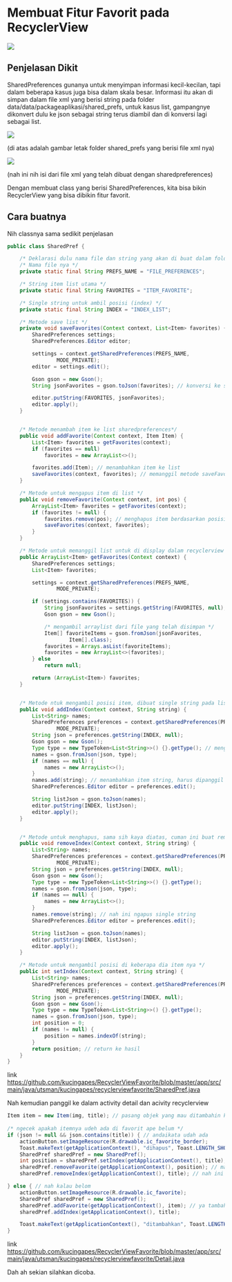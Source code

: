 # Membuat Fitur Favorit pada RecyclerView

![](img/pre.gif)

## Penjelasan Dikit
SharedPreferences gunanya untuk menyimpan informasi kecil-kecilan, tapi dalam beberapa kasus juga bisa dalam skala besar. Informasi itu akan di simpan dalam file xml yang berisi string pada folder data/data/packageaplikasi/shared_prefs, untuk kasus list, gampangnye dikonvert dulu ke json sebagai string terus diambil dan di konversi lagi sebagai list.

![](img/ss1.png)

(di atas adalah gambar letak folder shared_prefs yang berisi file xml nya)

![](img/ss2.png)

(nah ini nih isi dari file xml yang telah dibuat dengan sharedpreferences)



Dengan membuat class yang berisi SharedPreferences, kita bisa bikin RecyclerView yang bisa dibikin fitur favorit.

## Cara buatnya
Nih classnya sama sedikit penjelasan

```java
public class SharedPref {

    /* Deklarasi dulu nama file dan string yang akan di buat dalam folder sharedpreferences */
    /* Nama file nya */
    private static final String PREFS_NAME = "FILE_PREFERENCES";

    /* String item list utama */
    private static final String FAVORITES = "ITEM_FAVORITE";

    /* Single string untuk ambil posisi (index) */
    private static final String INDEX = "INDEX_LIST";

    /* Metode save list */
    private void saveFavorites(Context context, List<Item> favorites) {
        SharedPreferences settings;
        SharedPreferences.Editor editor;

        settings = context.getSharedPreferences(PREFS_NAME,
                MODE_PRIVATE);
        editor = settings.edit();

        Gson gson = new Gson();
        String jsonFavorites = gson.toJson(favorites); // konversi ke string json

        editor.putString(FAVORITES, jsonFavorites);
        editor.apply();
    }


    /* Metode menambah item ke list sharedpreferences*/
    public void addFavorite(Context context, Item Item) {
        List<Item> favorites = getFavorites(context);
        if (favorites == null)
            favorites = new ArrayList<>();

        favorites.add(Item); // menambahkan item ke list
        saveFavorites(context, favorites); // memanggil metode saveFavorites untuk di simpan dalam file
    }

    /* Metode untuk mengapus item di list */
    public void removeFavorite(Context context, int pos) {
        ArrayList<Item> favorites = getFavorites(context);
        if (favorites != null) {
            favorites.remove(pos); // menghapus item berdasarkan posisi index (int)
            saveFavorites(context, favorites);
        }
    }

    /* Metode untuk memanggil list untuk di display dalam recyclerview */
    public ArrayList<Item> getFavorites(Context context) {
        SharedPreferences settings;
        List<Item> favorites;

        settings = context.getSharedPreferences(PREFS_NAME,
                MODE_PRIVATE);

        if (settings.contains(FAVORITES)) {
            String jsonFavorites = settings.getString(FAVORITES, null);
            Gson gson = new Gson();

            /* mengambil arraylist dari file yang telah disimpan */
            Item[] favoriteItems = gson.fromJson(jsonFavorites,
                    Item[].class);
            favorites = Arrays.asList(favoriteItems);
            favorites = new ArrayList<>(favorites);
        } else
            return null;

        return (ArrayList<Item>) favorites;
    }


    /* Metode ntuk mengambil posisi item, dibuat single string pada list baru */
    public void addIndex(Context context, String string) {
        List<String> names;
        SharedPreferences preferences = context.getSharedPreferences(PREFS_NAME,
                MODE_PRIVATE);
        String json = preferences.getString(INDEX, null);
        Gson gson = new Gson();
        Type type = new TypeToken<List<String>>() {}.getType(); // mengatur tipe single string pada list
        names = gson.fromJson(json, type);
        if (names == null) {
            names = new ArrayList<>();
        }
        names.add(string); // menambahkan item string, harus dipanggil bersamaan dengan metode addFavorite
        SharedPreferences.Editor editor = preferences.edit();

        String listJson = gson.toJson(names);
        editor.putString(INDEX, listJson);
        editor.apply();
    }


    /* Metode untuk menghapus, sama sih kaya diatas, cuman ini buat remove string nya */
    public void removeIndex(Context context, String string) {
        List<String> names;
        SharedPreferences preferences = context.getSharedPreferences(PREFS_NAME,
                MODE_PRIVATE);
        String json = preferences.getString(INDEX, null);
        Gson gson = new Gson();
        Type type = new TypeToken<List<String>>() {}.getType();
        names = gson.fromJson(json, type);
        if (names == null) {
            names = new ArrayList<>();
        }
        names.remove(string); // nah ini ngapus single string
        SharedPreferences.Editor editor = preferences.edit();

        String listJson = gson.toJson(names);
        editor.putString(INDEX, listJson);
        editor.apply();
    }

    /* Metode untuk mengambil posisi di keberapa dia item nya */
    public int setIndex(Context context, String string) {
        List<String> names;
        SharedPreferences preferences = context.getSharedPreferences(PREFS_NAME,
                MODE_PRIVATE);
        String json = preferences.getString(INDEX, null);
        Gson gson = new Gson();
        Type type = new TypeToken<List<String>>() {}.getType();
        names = gson.fromJson(json, type);
        int position = 0;
        if (names != null) {
            position = names.indexOf(string);
        }
        return position; // return ke hasil
    }
}

```
link https://github.com/kucingapes/RecyclerViewFavorite/blob/master/app/src/main/java/utsman/kucingapes/recyclerviewfavorite/SharedPref.java

Nah kemudian panggil ke dalam activity detail dan acivity recyclerview

```java
Item item = new Item(img, title); // pasang objek yang mau ditambahin ke recyclerview
        
/* ngecek apakah itemnya udeh ada di favorit ape belum */
if (json != null && json.contains(title)) { // andaikata udah ada
    actionButton.setImageResource(R.drawable.ic_favorite_border);
    Toast.makeText(getApplicationContext(), "dihapus", Toast.LENGTH_SHORT).show();
    SharedPref sharedPref = new SharedPref();
    int position = sharedPref.setIndex(getApplicationContext(), title);
    sharedPref.removeFavorite(getApplicationContext(), position); // maka metodenya adalah remove item
    sharedPref.removeIndex(getApplicationContext(), title); // nah ini remove string single nya buat acuan posisi item

} else { // nah kalau belom
    actionButton.setImageResource(R.drawable.ic_favorite);
    SharedPref sharedPref = new SharedPref();
    sharedPref.addFavorite(getApplicationContext(), item); // ya tambahin deh
    sharedPref.addIndex(getApplicationContext(), title);

    Toast.makeText(getApplicationContext(), "ditambahkan", Toast.LENGTH_SHORT).show();
}

```
link https://github.com/kucingapes/RecyclerViewFavorite/blob/master/app/src/main/java/utsman/kucingapes/recyclerviewfavorite/Detail.java

Dah ah sekian silahkan dicoba.




